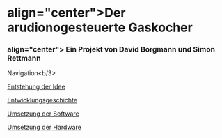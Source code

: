 <html>
<head>
<h1> align="center">Der arudionogesteuerte Gaskocher</h1> 
</head>
<h3> align="center"> Ein Projekt von David Borgmann und Simon Rettmann</h3>

<b3>Navigation<b/3>
  
<a href="#Entstehung"> Entstehung der Idee</a>
  
<a href="#Entwicklungsgeschichte"> Entwicklungsgeschichte</a>

<a href="#Software"> Umsetzung der Software</a>

<a href="#Hardware"> Umsetzung der Hardware</a>
